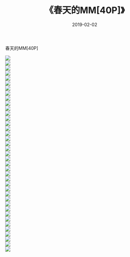 ﻿---
layout: post
title:  《春天的MM[40P]》
date:   2019-02-02
img: http://img.660000.xyz/Sharelink/性感/2019/春天的MM[40P]/000.jpg
categories: [美女, 清纯, 唯美]
---

春天的MM[40P]

  ![](http://img.660000.xyz/Sharelink/性感/2019/春天的MM[40P]/001.jpg) <br> ![](http://img.660000.xyz/Sharelink/性感/2019/春天的MM[40P]/002.jpg) <br> ![](http://img.660000.xyz/Sharelink/性感/2019/春天的MM[40P]/003.jpg) <br> ![](http://img.660000.xyz/Sharelink/性感/2019/春天的MM[40P]/004.jpg) <br> ![](http://img.660000.xyz/Sharelink/性感/2019/春天的MM[40P]/005.jpg) <br> ![](http://img.660000.xyz/Sharelink/性感/2019/春天的MM[40P]/006.jpg) <br> ![](http://img.660000.xyz/Sharelink/性感/2019/春天的MM[40P]/007.jpg) <br> ![](http://img.660000.xyz/Sharelink/性感/2019/春天的MM[40P]/008.jpg) <br> ![](http://img.660000.xyz/Sharelink/性感/2019/春天的MM[40P]/009.jpg) <br> ![](http://img.660000.xyz/Sharelink/性感/2019/春天的MM[40P]/010.jpg) <br> ![](http://img.660000.xyz/Sharelink/性感/2019/春天的MM[40P]/011.jpg) <br> ![](http://img.660000.xyz/Sharelink/性感/2019/春天的MM[40P]/012.jpg) <br> ![](http://img.660000.xyz/Sharelink/性感/2019/春天的MM[40P]/013.jpg) <br> ![](http://img.660000.xyz/Sharelink/性感/2019/春天的MM[40P]/014.jpg) <br> ![](http://img.660000.xyz/Sharelink/性感/2019/春天的MM[40P]/015.jpg) <br> ![](http://img.660000.xyz/Sharelink/性感/2019/春天的MM[40P]/016.jpg) <br> ![](http://img.660000.xyz/Sharelink/性感/2019/春天的MM[40P]/017.jpg) <br> ![](http://img.660000.xyz/Sharelink/性感/2019/春天的MM[40P]/018.jpg) <br> ![](http://img.660000.xyz/Sharelink/性感/2019/春天的MM[40P]/019.jpg) <br> ![](http://img.660000.xyz/Sharelink/性感/2019/春天的MM[40P]/020.jpg) <br> ![](http://img.660000.xyz/Sharelink/性感/2019/春天的MM[40P]/021.jpg) <br> ![](http://img.660000.xyz/Sharelink/性感/2019/春天的MM[40P]/022.jpg) <br> ![](http://img.660000.xyz/Sharelink/性感/2019/春天的MM[40P]/023.jpg) <br> ![](http://img.660000.xyz/Sharelink/性感/2019/春天的MM[40P]/024.jpg) <br> ![](http://img.660000.xyz/Sharelink/性感/2019/春天的MM[40P]/025.jpg) <br> ![](http://img.660000.xyz/Sharelink/性感/2019/春天的MM[40P]/026.jpg) <br> ![](http://img.660000.xyz/Sharelink/性感/2019/春天的MM[40P]/027.jpg) <br> ![](http://img.660000.xyz/Sharelink/性感/2019/春天的MM[40P]/028.jpg) <br> ![](http://img.660000.xyz/Sharelink/性感/2019/春天的MM[40P]/029.jpg) <br> ![](http://img.660000.xyz/Sharelink/性感/2019/春天的MM[40P]/030.jpg) <br> ![](http://img.660000.xyz/Sharelink/性感/2019/春天的MM[40P]/031.jpg) <br> ![](http://img.660000.xyz/Sharelink/性感/2019/春天的MM[40P]/032.jpg) <br> ![](http://img.660000.xyz/Sharelink/性感/2019/春天的MM[40P]/033.jpg) <br> ![](http://img.660000.xyz/Sharelink/性感/2019/春天的MM[40P]/034.jpg) <br> ![](http://img.660000.xyz/Sharelink/性感/2019/春天的MM[40P]/035.jpg) <br> ![](http://img.660000.xyz/Sharelink/性感/2019/春天的MM[40P]/036.jpg) <br> ![](http://img.660000.xyz/Sharelink/性感/2019/春天的MM[40P]/037.jpg) <br> ![](http://img.660000.xyz/Sharelink/性感/2019/春天的MM[40P]/038.jpg) <br> ![](http://img.660000.xyz/Sharelink/性感/2019/春天的MM[40P]/039.jpg) <br>